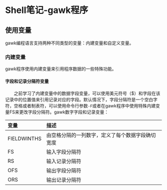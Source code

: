 # Shell笔记-gawk程序
## 使用变量
gawk编程语言支持两种不同类型的变量：内建变量和自定义变量。
### 内建变量
gawk程序使用内建变量来引用程序数据的一些特殊功能。
#### 字段和记录分隔符变量
&#8195;&#8195;之前学习了内建变量中的数据字段变量，可以使用美元符号（$）和字段在该记录中的位置值来引用记录对应的字段。默认情况下，字段分隔符是一个空白字符，空格或者制表符，可以使用命令行参数`-F`或者在gawk程序中使用特殊内建变量FS来更改字段分隔符。gawk数字字段和记录变量：

变量|描述
:---|:---
FIELDWINTHS|由空格分隔的一列数字，定义了每个数据字段确切宽度
FS|输入字段分隔符
RS|输入记录分隔符
OFS|输出字段分隔符
ORS|输出记录分隔符
